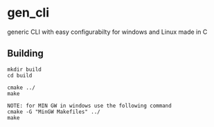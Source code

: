 # gen_cli
generic CLI with easy configurabilty for windows and Linux made in C 

## Building

```shell
mkdir build 
cd build 

cmake ../
make

NOTE: for MIN GW in windows use the following command
cmake -G "MinGW Makefiles" ../
make

```

